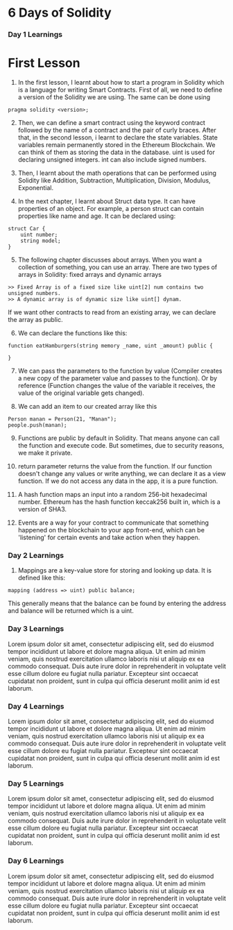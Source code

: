 # 6 Days of Solidity

### Day 1 Learnings

# First Lesson

1. In the first lesson, I learnt about how to start a program in Solidity which is a language for writing Smart Contracts. 
First of all, we need to define a version of the Solidity we are using. 
The same can be done using 
```
pragma solidity <version>;
```

2. Then, we can define a smart contract using the keyword contract followed by the name of a contract and the pair of curly braces.
After that, in the second lesson, i learnt to declare the state variables. State variables remain permanently stored in the Ethereum Blockchain. We can think of them as storing the data in the database. 
uint is used for declaring unsigned integers. int can also include signed numbers. 

3. Then, I learnt about the math operations that can be performed using Solidity like Addition, Subtraction, Multiplication, Division, Modulus, Exponential.

4. In the next chapter, I learnt about Struct data type. It can have properties of an object. For example, a person struct can contain properties like name and age.
It can be declared using:
```
struct Car {
	uint number;
	string model;
}
```

5. The following chapter discusses about arrays. When you want a collection of something, you can use an array. There are two types of arrays in Solidity: fixed arrays and dynamic arrays
```
>> Fixed Array is of a fixed size like uint[2] num contains two unsigned numbers.
>> A dynamic array is of dynamic size like uint[] dynam.
```
If we want other contracts to read from an existing array, we can declare the array as public.

6. We can declare the functions like this:
```
function eatHamburgers(string memory _name, uint _amount) public {

}
```

7. We can pass the parameters to the function by value (Compiler creates a new copy of the parameter value and passes to the function).
Or by reference (Function changes the value of the variable it receives, the value of the original variable gets changed).

8. We can add an item to our created array like this
```
Person manan = Person(21, "Manan");
people.push(manan);
```

9. Functions are public by default in Solidity. That means anyone can call the function and execute code.
But sometimes, due to security reasons, we make it private. 

10. return parameter returns the value from the function. If our function doesn't change any values or write anything, we can declare it as a view function. 
If we do not access any data in the app, it is a pure function. 

11. A hash function maps an input into a random 256-bit hexadecimal number. Ethereum has the hash function keccak256 built in, which is a version of SHA3.

12. Events are a way for your contract to communicate that something happened on the blockchain to your app front-end, which can be 'listening' for certain events and take action when they happen.



### Day 2 Learnings

1. Mappings are a key-value store for storing and looking up data. 
It is defined like this:
```
mapping (address => uint) public balance;
```
This generally means that the balance can be found by entering the address and balance will be returned which is a uint.

### Day 3 Learnings

Lorem ipsum dolor sit amet, consectetur adipiscing elit, sed do eiusmod tempor incididunt ut labore et dolore magna aliqua. Ut enim ad minim veniam, quis nostrud exercitation ullamco laboris nisi ut aliquip ex ea commodo consequat. Duis aute irure dolor in reprehenderit in voluptate velit esse cillum dolore eu fugiat nulla pariatur. Excepteur sint occaecat cupidatat non proident, sunt in culpa qui officia deserunt mollit anim id est laborum.

### Day 4 Learnings

Lorem ipsum dolor sit amet, consectetur adipiscing elit, sed do eiusmod tempor incididunt ut labore et dolore magna aliqua. Ut enim ad minim veniam, quis nostrud exercitation ullamco laboris nisi ut aliquip ex ea commodo consequat. Duis aute irure dolor in reprehenderit in voluptate velit esse cillum dolore eu fugiat nulla pariatur. Excepteur sint occaecat cupidatat non proident, sunt in culpa qui officia deserunt mollit anim id est laborum.

### Day 5 Learnings

Lorem ipsum dolor sit amet, consectetur adipiscing elit, sed do eiusmod tempor incididunt ut labore et dolore magna aliqua. Ut enim ad minim veniam, quis nostrud exercitation ullamco laboris nisi ut aliquip ex ea commodo consequat. Duis aute irure dolor in reprehenderit in voluptate velit esse cillum dolore eu fugiat nulla pariatur. Excepteur sint occaecat cupidatat non proident, sunt in culpa qui officia deserunt mollit anim id est laborum.

### Day 6 Learnings

Lorem ipsum dolor sit amet, consectetur adipiscing elit, sed do eiusmod tempor incididunt ut labore et dolore magna aliqua. Ut enim ad minim veniam, quis nostrud exercitation ullamco laboris nisi ut aliquip ex ea commodo consequat. Duis aute irure dolor in reprehenderit in voluptate velit esse cillum dolore eu fugiat nulla pariatur. Excepteur sint occaecat cupidatat non proident, sunt in culpa qui officia deserunt mollit anim id est laborum.
